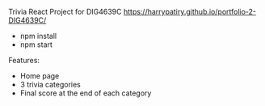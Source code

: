 Trivia React Project for DIG4639C
https://harrypatiry.github.io/portfolio-2-DIG4639C/

- npm install
- npm start

Features:
- Home page
- 3 trivia categories 
- Final score at the end of each category
